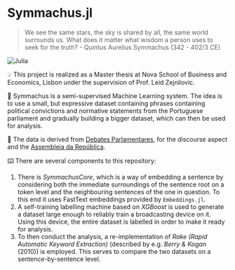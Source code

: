 # Symmachus.jl

> We see the same stars, the sky is shared by all, the same world surrounds us. What does it matter what wisdom a person uses to seek for the truth? - Quintus Aurelius Symmachus (342 - 402/3 CE)

![Julia](https://img.shields.io/badge/-Julia-9558B2?style=for-the-badge&logo=julia&logoColor=white)

💡 This project is realized as a Master thesis at Nova School of Business and Economics, Lisbon under the supervision of Prof. Leid Zejnilovic. 

📄 Symmachus is a semi-supervised Machine Learning system. The idea is to use a small, but expressive dataset containing phrases containing political convictions and normative statements from the Portuguese parliament and gradually building a bigger dataset, which can then be used for analysis. 

💾 The data is derived from [Debates Parlamentares](https://debates.parlamento.pt), for the discourse aspect and the [Assembleia da República](https://www.parlamento.pt/Cidadania/Paginas/DAatividadeDeputado.aspx). 

⌨️ There are several components to this repository:

1. There is *SymmachusCore*, which is a way of embedding a sentence by considering both the immediate surroundings of the sentence root on a token level and the neighbouring sentences of the one in question. To this end it uses FastText embeddings provided by `Embeddings.jl`. 
2. A self-training labelling machine based on *XGBoost* is used to generate a dataset large enough to reliably train a broadcasting device on it. Using this device, the entire dataset is labelled in order to make it ready for analysis.
3. To then conduct the analysis, a re-implementation of *Rake (Rapid Automatic Keyword Extraction)* (described by e.g. *Berry & Kogan* (2010)) is employed. This serves to compare the two datasets on a sentence-by-sentence level. 

